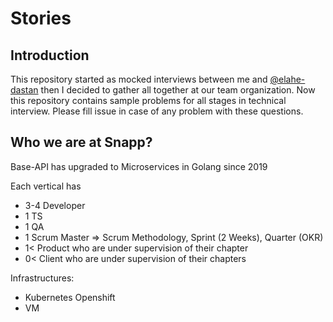 # Stories

## Introduction
This repository started as mocked interviews between me and [@elahe-dastan](https://github.com/elahe-dastan) then I decided to gather all together at our team organization.
Now this repository contains sample problems for all stages in technical interview.
Please fill issue in case of any problem with these questions.

## Who we are at Snapp?

Base-API has upgraded to Microservices in Golang since 2019

Each vertical has
- 3-4 Developer
- 1 TS
- 1 QA
- 1 Scrum Master => Scrum Methodology, Sprint (2 Weeks), Quarter (OKR)
- 1< Product who are under supervision of their chapter
- 0< Client who are under supervision of their chapters

Infrastructures:
- Kubernetes Openshift
- VM
